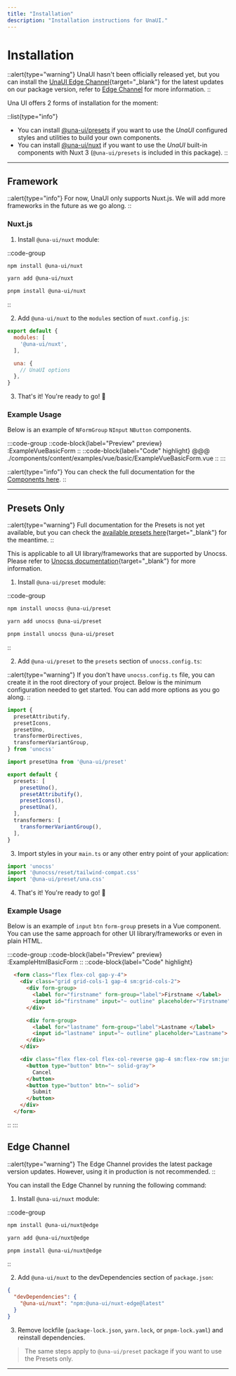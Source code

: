 ```yaml
---
title: "Installation"
description: "Installation instructions for UnaUI."
---
```


# Installation

::alert{type="warning"}
UnaUI hasn't been officially released yet, but you can install the [UnaUI Edge Channel](https://www.npmjs.com/search?q=una-ui%20edge){target="_blank"} for the latest updates on our package version, refer to [Edge Channel](#edge-channel) for more information.
::

Una UI offers 2 forms of installation for the moment:

::list{type="info"}
- You can install [@una-ui/presets](#presets-only) if you want to use the *UnaUI* configured styles and utilities to build your own components.
- You can install [@una-ui/nuxt](#nuxtjs) if you want to use the *UnaUI* built-in components with Nuxt 3 (`@una-ui/presets` is included in this package).
::

---

## Framework

::alert{type="info"}
For now, UnaUI only supports Nuxt.js. We will add more frameworks in the future as we go along.
::

### Nuxt.js 

1. Install `@una-ui/nuxt` module:

::code-group
```bash [npm]
npm install @una-ui/nuxt 
```

```bash [yarn]
yarn add @una-ui/nuxt 
```
  
```bash [pnpm]
pnpm install @una-ui/nuxt 
```
::

2. Add `@una-ui/nuxt` to the `modules` section of `nuxt.config.js`:

```js
export default {
  modules: [
    '@una-ui/nuxt',
  ],

  una: {
    // UnaUI options
  },
}
```

3. That's it! You're ready to go! 🚀

### Example Usage

Below is an example of `NFormGroup` `NInput` `NButton` components.

:::code-group
  ::code-block{label="Preview" preview}
    :ExampleVueBasicForm
  ::
  ::code-block{label="Code" highlight}
@@@ ./components/content/examples/vue/basic/ExampleVueBasicForm.vue
  ::
:::

::alert{type="info"}
You can check the full documentation for the [Components here](/components/elements).
::

---

## Presets Only

::alert{type="warning"}
Full documentation for the Presets is not yet available, but you can check the [available presets here](https://github.com/una-ui/una-ui/tree/main/packages/preset/src/_shortcuts){target="_blank"} for the meantime.
::

This is applicable to all UI library/frameworks that are supported by Unocss. Please refer to [Unocss documentation](https://unocss.dev/){target="_blank"} for more information.

1. Install `@una-ui/preset` module:

::code-group
```bash [npm]
npm install unocss @una-ui/preset 
```

```bash [yarn]
yarn add unocss @una-ui/preset 
```
  
```bash [pnpm]
pnpm install unocss @una-ui/preset 
```
::

2. Add `@una-ui/preset` to the `presets` section of `unocss.config.ts`:

::alert{type="warning"}
If you don't have `unocss.config.ts` file, you can create it in the root directory of your project. Below is the minimum configuration needed to get started. You can add more options as you go along.
::

```ts
import {
  presetAttributify,
  presetIcons,
  presetUno,
  transformerDirectives,
  transformerVariantGroup,
} from 'unocss'

import presetUna from '@una-ui/preset'

export default {
  presets: [
    presetUno(),
    presetAttributify(),
    presetIcons(),
    presetUna(),
  ],
  transformers: [
    transformerVariantGroup(),
  ],
}
```

3. Import styles in your `main.ts` or any other entry point of your application:

```ts
import 'unocss'
import '@unocss/reset/tailwind-compat.css'
import '@una-ui/preset/una.css'
```

4. That's it! You're ready to go! 🚀

### Example Usage

Below is an example of `input` `btn` `form-group` presets in a Vue component. You can use the same approach for other UI library/frameworks or even in plain HTML.

:::code-group
  ::code-block{label="Preview" preview}
    :ExampleHtmlBasicForm
  ::
  ::code-block{label="Code" highlight}
```html
  <form class="flex flex-col gap-y-4">
    <div class="grid grid-cols-1 gap-4 sm:grid-cols-2">
      <div form-group>
        <label for="firstname" form-group="label">Firstname </label>
        <input id="firstname" input="~ outline" placeholder="Firstname">
      </div>

      <div form-group>
        <label for="lastname" form-group="label">Lastname </label>
        <input id="lastname" input="~ outline" placeholder="Lastname">
      </div>
    </div>

    <div class="flex flex-col flex-col-reverse gap-4 sm:flex-row sm:justify-end">
      <button type="button" btn="~ solid-gray">
        Cancel
      </button>
      <button type="button" btn="~ solid">
        Submit
      </button>
    </div>
  </form>
```
  ::
:::

## Edge Channel

::alert{type="warning"}
The Edge Channel provides the latest package version updates. However, using it in production is not recommended.
::


You can install the Edge Channel by running the following command:

1. Install `@una-ui/nuxt` module:
   
::code-group
```bash [npm]
npm install @una-ui/nuxt@edge 
```

```bash [yarn]
yarn add @una-ui/nuxt@edge 
```
  
```bash [pnpm]
pnpm install @una-ui/nuxt@edge 
```
::

2. Add `@una-ui/nuxt` to the devDependencies section of `package.json`:

```json
{
  "devDependencies": {
    "@una-ui/nuxt": "npm:@una-ui/nuxt-edge@latest"
  }
}
```

3. Remove lockfile (`package-lock.json`, `yarn.lock`, or `pnpm-lock.yaml`) and reinstall dependencies.

> The same steps apply to `@una-ui/preset` package if you want to use the Presets only. 

---
